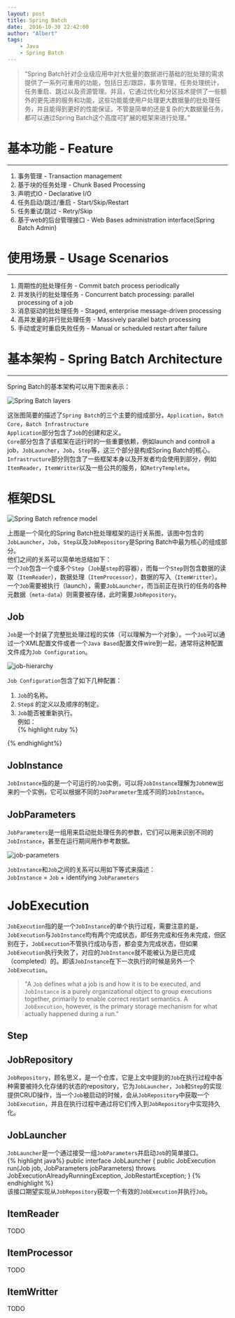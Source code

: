 ```yaml
---
layout: post
title: Spring Batch 
date:  2016-10-30 22:42:00
author: "Albert"
tags:
    - Java 
    - Spring Batch 
---
```


> “Spring Batch针对企业级应用中对大批量的数据进行基础的批处理的需求提供了一系列可重用的功能，包括日志/跟踪，事务管理，任务处理统计，任务重启、跳过以及资源管理。并且，它通过优化和分区技术提供了一些额外的更先进的服务和功能，这些功能能使用户处理更大数据量的批处理任务，并且能得到更好的性能保证。不管是简单的还是复杂的大数据量任务，都可以通过Spring Batch这个高度可扩展的框架来进行处理。”

# 基本功能 - Feature  
- - - 
1. 事务管理 - Transaction management  
2. 基于块的任务处理 - Chunk Based Processing  
3. 声明式IO - Declarative I/O  
4. 任务启动/跳过/重启 - Start/Skip/Restart  
5. 任务重试/跳过 - Retry/Skip  
6. 基于web的后台管理接口 - Web Bases administration interface(Spring Batch Admin)  

# 使用场景 - Usage Scenarios  
- - - 

1. 周期性的批处理任务 - Commit batch process periodically  
2. 并发执行的批处理任务 - Concurrent batch processing: parallel processing of a job  
3. 消息驱动的批处理任务 - Staged, enterprise message-driven processing  
4. 高并发量的并行批处理任务 - Massively parallel batch processing  
5. 手动或定时重启失败任务 - Manual or scheduled restart after failure  

# 基本架构 - Spring Batch Architecture  
- - - 

Spring Batch的基本架构可以用下图来表示：  

![Spring Batch layers](/img/spring-batch-layers.png)

这张图简要的描述了`Spring Batch`的三个主要的组成部分，`Application`，`Batch Core`，`Batch Infrastructure`   
`Application`部分包含了`Job`的创建和定义。  
`Core`部分包含了该框架在运行时的一些重要依赖，例如launch and controll a job，`JobLauncher`，`Job`，`Step`等，这三个部分是构成Spring Batch的核心。  
`Infrastructure`部分则包含了一些框架本身以及开发者均会使用到部分，例如`ItemReader`，`ItemWritter`以及一些公共的服务，如`RetryTemplete`。  

# 框架DSL  

![Spring Batch refrence model](/img/spring-batch-reference-model.png)  

上图是一个简化的Spring Batch批处理框架的运行关系图，该图中包含的`JobLauncher`，`Job`，`Step`以及`JobRepository`是Spring Batch中最为核心的组成部分。  
他们之间的关系可以简单地总结如下：  
一个`Job`包含一个或多个`Step`（`Job`是`step`的容器），而每一个`Step`则包含数据的读取（`ItemReader`），数据处理（`ItemProcessor`），数据的写入（`ItemWritter`）。  
一个`Job`需要被执行（launch），需要`JobLauncher`，而当前正在执行的任务的各种元数据（`meta-data`）则需要被存储，此时需要`JobRepository`。  


## Job
`Job`是一个封装了完整批处理过程的实体（可以理解为一个对象）。一个`Job`可以通过一个XML配置文件或者一个`Java Based`配置文件wire到一起，通常将这种配置文件成为`Job Configuration`。  

![job-hierarchy](/img/job-heirarchy.png)  

`Job Configuration`包含了如下几种配置：  
1. `Job`的名称。  
2. `Step`s 的定义以及顺序的制定。  
3. `Job`能否被重新执行。  
例如：  
{% highlight ruby %}
<job id="footballJob">
  <step id="playerload" next="gameLoad"/>
  <step id="gameLoad" next="playerSummarization"/>
  <step id="playerSummarization"/>
</job>
{% endhighlight%}

## JobInstance

`JobInstance`指的是一个可运行的`Job`实例，可以将`JobInstance`理解为`Job`new出来的一个实例，它可以根据不同的`JobParameter`生成不同的`JobInstance`。  

## JobParameters

`JobParameters`是一组用来启动批处理任务的参数，它们可以用来识别不同的`JobInstance`，甚至在运行期间用作参考数据。  

![job-parameters](/img/job-stereotypes-parameters.png)  

`JobInstance`和`Job`之间的关系可以用如下等式来描述：  
`JobInstance` = `Job` + identifying `JobParameters`  

# JobExecution  

`JobExecution`指的是一个`JobInstance`的单个执行过程，需要注意的是，`JobExecution`与`JobInstance`均有两个完成状态，即任务完成和任务未完成，但区别在于，`JobExecution`不管执行成功与否，都会变为完成状态，但如果`JobExecution`执行失败了，对应的`JobInstance`就不能被认为是已完成（completed）的。即该`JobInstance`在下一次执行的时候是另外一个`JobExecution`。

> "A `Job` defines what a job is and how it is to be executed, and `JobInstance` is a purely organizational object to group executions together, primarily to enable correct restart semantics. A `JobExecution`, however, is the primary storage mechanism for what actually happened during a run."

## Step  

## JobRepository  

`JobRepository`，顾名思义，是一个仓库，它是上文中提到的`Job`在执行过程中各种需要被持久化存储的状态的repository，它为`JobLauncher`，`Job`和`Step`的实现提供CRUD操作，当一个`Job`被启动的时候，会从`JobRepository`中获取一个`JobExecution`，并且在执行过程中通过将它们传入到`JobRepository`中实现持久化。  

## JobLauncher  

`JobLauncher`是一个通过接受一组`JobParameters`并启动`Job`的简单接口。  
{% highlight java%}
public interface JobLauncher {
  public JobExecution run(Job job, JobParameters jobParameters)
    throws JobExecutionAlreadyRunningException, JobRestartException;
}
{% endhighlight %}  
该接口期望实现从`JobRepository`获取一个有效的`JobExecution`并执行`Job`。   

## ItemReader  
TODO  
## ItemProcessor  
TODO  
## ItemWritter  
TODO  














